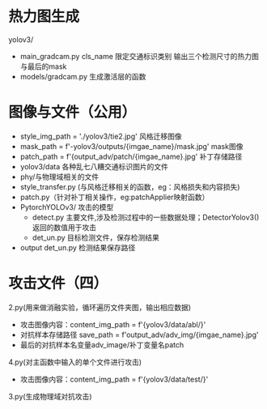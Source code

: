 # 热力图生成
yolov3/
- main_gradcam.py
  cls_name 限定交通标识类别
  输出三个检测尺寸的热力图与最后的mask
- models/gradcam.py 生成激活层的函数

# 图像与文件（公用）
- style_img_path = './yolov3/tie2.jpg' 风格迁移图像
- mask_path = f'-yolov3/outputs/{imgae_name}/mask.jpg'   mask图像
- patch_path = f'{output_adv/patch/{imgae_name}.jpg'   补丁存储路径
- yolov3/data 各种乱七八糟交通标识图片的文件 
- phy/与物理域相关的文件
- style_transfer.py (与风格迁移相关的函数，eg：风格损失和内容损失)
- patch.py（针对补丁相关操作，eg:patchApplier映射函数） 
- PytorchYOLOv3/ 攻击的模型
   - detect.py 主要文件,涉及检测过程中的一些数据处理；DetectorYolov3()返回的数值用于攻击
   - det_un.py 目标检测文件，保存检测结果
- output det_un.py 检测结果保存路径

# 攻击文件（四）
2.py(用来做消融实验，循环遍历文件夹图，输出相应数据)
 - 攻击图像内容：content_img_path = f'{yolov3/data/abl/}'
 - 对抗样本存储路径 save_path = f'output_adv/adv_img/{imgae_name}.jpg'
 - 最后的对抗样本名变量adv_image/补丁变量名patch

4.py(对主函数中输入的单个文件进行攻击)
 - 攻击图像内容：content_img_path = f'{yolov3/data/test/}'

3.py(生成物理域对抗攻击)


